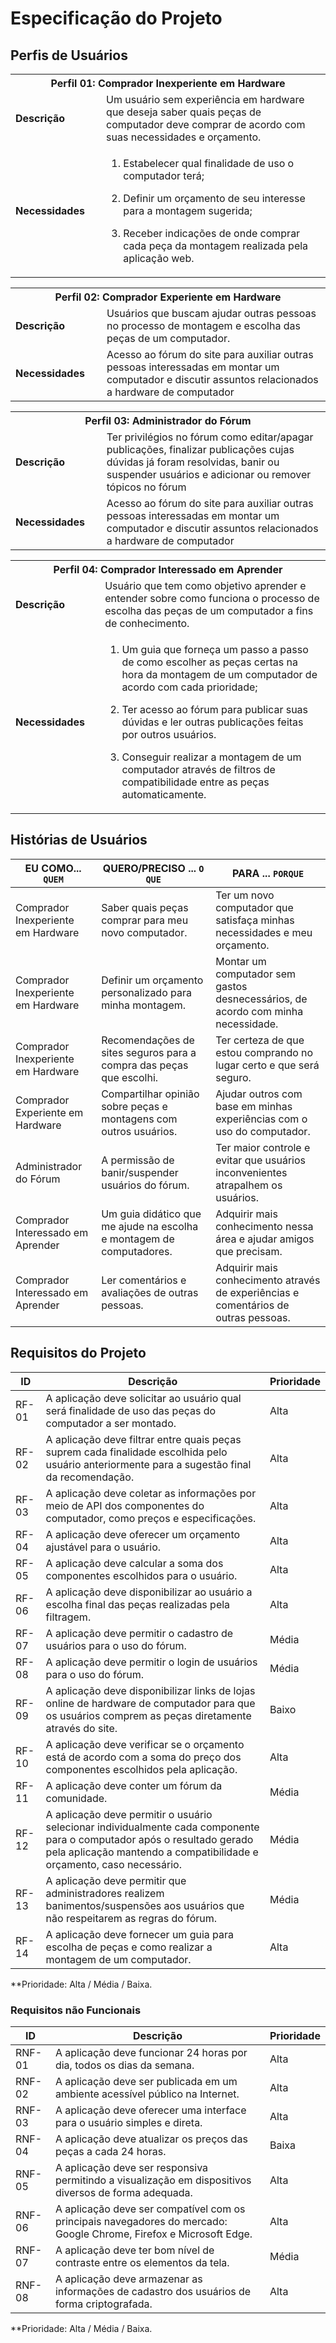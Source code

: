 # Especificação do Projeto

## Perfis de Usuários

<table>
<tbody>
<tr align=center>
<th colspan="2">Perfil 01: Comprador Inexperiente em Hardware</th>
</tr>
<tr>
<td width="150px"><b>Descrição</b></td>
<td width="600px">Um usuário sem experiência em hardware que deseja saber quais peças de computador deve comprar de acordo com suas necessidades e orçamento.</td>
</tr>
<tr>
<td><b>Necessidades</b></td>
<td>

1. Estabelecer qual finalidade de uso o computador terá;

2. Definir um orçamento de seu interesse para a montagem sugerida;

3. Receber indicações de onde comprar cada peça da montagem realizada pela aplicação web. </td>

</tr>
</tbody>
</table>
<table>
<tbody>
<tr align=center>
<th colspan="2">Perfil 02: Comprador Experiente em Hardware</th>
</tr>
<tr>
<td width="150px"><b>Descrição</b></td>
<td width="600px">Usuários que buscam ajudar outras pessoas no processo de montagem e escolha das peças de um computador.</td>
</tr>
<tr>
<td><b>Necessidades</b></td>
<td>Acesso ao fórum do site para auxiliar outras pessoas interessadas em montar um computador e discutir assuntos relacionados a hardware de computador</td>
</tr>
</tbody>
</table>
<table>
<tbody>
<tr align=center>
<th colspan="2">Perfil 03: Administrador do Fórum</th>
</tr>
<tr>
<td width="150px"><b>Descrição</b></td>
<td width="600px">Ter privilégios no fórum como editar/apagar publicações, finalizar publicações cujas dúvidas já foram resolvidas, banir ou suspender usuários e adicionar ou remover tópicos no fórum</td>
</tr>
<tr>
<td><b>Necessidades</b></td>
<td>Acesso ao fórum do site para auxiliar outras pessoas interessadas em montar um computador e discutir assuntos relacionados a hardware de computador</td>
</tr>
</tbody>
</table>
<table>
<tbody>
<tr align=center>
<th colspan="2">Perfil 04: Comprador Interessado em Aprender</th>
</tr>
<tr>
<td width="150px"><b>Descrição</b></td>
<td width="600px">Usuário que tem como objetivo aprender e entender sobre como funciona o processo de escolha das peças de um computador a fins de conhecimento.</td>
</tr>
<tr>
<td><b>Necessidades</b></td>
<td>
  
1. Um guia que forneça um passo a passo de como escolher as peças certas na hora da montagem de um computador de acordo com cada prioridade;

2. Ter acesso ao fórum para publicar suas dúvidas e ler outras publicações feitas por outros usuários.

3. Conseguir realizar a montagem de um computador através de filtros de compatibilidade entre as peças automaticamente.</td>
</tr>
</tbody>
</table>

## Histórias de Usuários

|EU COMO... `QUEM`   | QUERO/PRECISO ... `O QUE` |PARA ... `PORQUE`                 |
|--------------------|---------------------------|----------------------------------|
Comprador Inexperiente em Hardware | Saber quais peças comprar para meu novo computador. | Ter um novo computador que satisfaça minhas necessidades e meu orçamento. |
Comprador Inexperiente em Hardware | Definir um orçamento personalizado para minha montagem. | Montar um computador sem gastos desnecessários, de acordo com minha necessidade. |
Comprador Inexperiente em Hardware | Recomendações de sites seguros para a compra das peças que escolhi. | Ter certeza de que estou comprando no lugar certo e que será seguro. |
Comprador Experiente em Hardware | Compartilhar opinião sobre peças e montagens com outros usuários. | Ajudar outros com base em minhas experiências com o uso do computador. |
Administrador do Fórum | A permissão de banir/suspender usuários do fórum. | Ter maior controle e evitar que usuários inconvenientes atrapalhem os usuários. |
Comprador Interessado em Aprender | Um guia didático que me ajude na escolha e montagem de computadores. | Adquirir mais conhecimento nessa área e ajudar amigos que precisam. |
Comprador Interessado em Aprender | Ler comentários e avaliações de outras pessoas. | Adquirir mais conhecimento através de experiências e comentários de outras pessoas. |


## Requisitos do Projeto

|ID    | Descrição                | Prioridade |
|-------|---------------------------------|----|
| RF-01 |A aplicação deve solicitar ao usuário qual será finalidade de uso das peças do computador a ser montado. |Alta|
| RF-02 |A aplicação deve filtrar entre quais peças suprem cada finalidade escolhida pelo usuário anteriormente para a sugestão final da recomendação.|Alta| 
| RF-03 |A aplicação deve coletar as informações por meio de API dos componentes do computador, como preços e especificações.|Alta| 
| RF-04 |A aplicação deve oferecer um orçamento ajustável para o usuário.|Alta| 
| RF-05 |A aplicação deve calcular a soma dos componentes escolhidos para o usuário.|Alta| 
| RF-06 |A aplicação deve disponibilizar ao usuário a escolha final das peças realizadas pela filtragem. |Alta| 
| RF-07 |A aplicação deve permitir o cadastro de usuários para o uso do fórum. |Média| 
| RF-08 |A aplicação deve permitir o login de usuários para o uso do fórum.|Média| 
| RF-09 |A aplicação deve disponibilizar links de lojas online de hardware de computador para que os usuários comprem as peças diretamente através do site.|Baixo| 
| RF-10 |A aplicação deve verificar se o orçamento está de acordo com a soma do preço dos componentes escolhidos pela aplicação.|Alta| 
| RF-11 |A aplicação deve conter um fórum da comunidade. |Média| 
| RF-12 |A aplicação deve permitir o usuário selecionar individualmente cada componente para o computador após o resultado gerado pela aplicação mantendo a compatibilidade e orçamento, caso necessário. |Média| 
| RF-13 |A aplicação deve permitir que administradores realizem banimentos/suspensões aos usuários que não respeitarem as regras do fórum.|Média| 
| RF-14 |A aplicação deve fornecer um guia para escolha de peças e como realizar a montagem de um computador. |Alta| 

**Prioridade: Alta / Média / Baixa. 

### Requisitos não Funcionais

|ID      | Descrição               |Prioridade |
|--------|-------------------------|----|
| RNF-01 |A aplicação deve funcionar 24 horas por dia, todos os dias da semana. |Alta| 
| RNF-02 |A aplicação deve ser publicada em um ambiente acessível público na Internet.|Alta| 
| RNF-03 |A aplicação deve oferecer uma interface para o usuário simples e direta.|Alta| 
| RNF-04 |A aplicação deve atualizar os preços das peças a cada 24 horas. |Baixa| 
| RNF-05 |A aplicação deve ser responsiva permitindo a visualização em dispositivos diversos de forma adequada.|Alta| 
| RNF-06 |A aplicação deve ser compatível com os principais navegadores do mercado: Google Chrome, Firefox e Microsoft Edge. |Alta| 
| RNF-07 |A aplicação deve ter bom nível de contraste entre os elementos da tela.|Média| 
| RNF-08 |A aplicação deve armazenar as informações de cadastro dos usuários de forma criptografada. |Alta| 


**Prioridade: Alta / Média / Baixa. 

